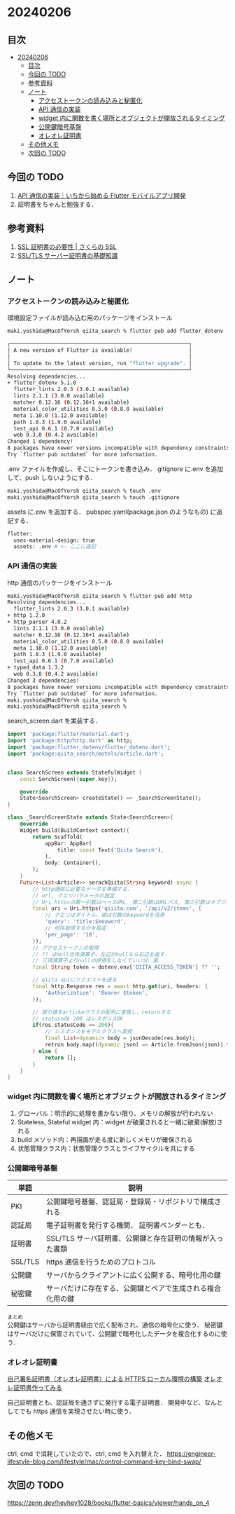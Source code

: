 # 20240206

## 目次

- [20240206](#20240206)
  - [目次](#目次)
  - [今回の TODO](#今回の-todo)
  - [参考資料](#参考資料)
  - [ノート](#ノート)
    - [アクセストークンの読み込みと秘匿化](#アクセストークンの読み込みと秘匿化)
    - [API 通信の実装](#api-通信の実装)
    - [widget 内に関数を書く場所とオブジェクトが開放されるタイミング](#widget-内に関数を書く場所とオブジェクトが開放されるタイミング)
    - [公開鍵暗号基盤](#公開鍵暗号基盤)
    - [オレオレ証明書](#オレオレ証明書)
  - [その他メモ](#その他メモ)
  - [次回の TODO](#次回の-todo)

## 今回の TODO

1. [API 通信の実装｜いちから始める Flutter モバイルアプリ開発](https://zenn.dev/heyhey1028/books/flutter-basics/viewer/hands_on_3)
2. 証明書をちゃんと勉強する．

## 参考資料

1. [SSL 証明書の必要性 | さくらの SSL](https://ssl.sakura.ad.jp/column/necessity-of-ssl/)
2. [SSL/TLS サーバー証明書の基礎知識](https://www.cybertrust.co.jp/blog/ssl/knowledge/ssl-basics.html)

## ノート

### アクセストークンの読み込みと秘匿化

環境設定ファイルが読み込む用のパッケージをインストール

```bash
maki.yoshida@MacOfYorsh qiita_search % flutter pub add flutter_dotenv

┌─────────────────────────────────────────────────────────┐
│ A new version of Flutter is available!                  │
│                                                         │
│ To update to the latest version, run "flutter upgrade". │
└─────────────────────────────────────────────────────────┘
Resolving dependencies...
+ flutter_dotenv 5.1.0
  flutter_lints 2.0.3 (3.0.1 available)
  lints 2.1.1 (3.0.0 available)
  matcher 0.12.16 (0.12.16+1 available)
  material_color_utilities 0.5.0 (0.8.0 available)
  meta 1.10.0 (1.12.0 available)
  path 1.8.3 (1.9.0 available)
  test_api 0.6.1 (0.7.0 available)
  web 0.3.0 (0.4.2 available)
Changed 1 dependency!
8 packages have newer versions incompatible with dependency constraints.
Try `flutter pub outdated` for more information.
```

.env ファイルを作成し、そこにトークンを書き込み．
gitignore に.env を追加して、push しないようにする．

```bash
maki.yoshida@MacOfYorsh qiita_search % touch .env
maki.yoshida@MacOfYorsh qiita_search % touch .gitignore
```

assets に.env を追加する．
pubspec.yaml(package.json のようなもの) に追記する．

```bash
flutter:
  uses-material-design: true
  assets: .env # <- ここに追記
```

### API 通信の実装

http 通信のパッケージをインストール

```bash
maki.yoshida@MacOfYorsh qiita_search % flutter pub add http
Resolving dependencies...
  flutter_lints 2.0.3 (3.0.1 available)
+ http 1.2.0
+ http_parser 4.0.2
  lints 2.1.1 (3.0.0 available)
  matcher 0.12.16 (0.12.16+1 available)
  material_color_utilities 0.5.0 (0.8.0 available)
  meta 1.10.0 (1.12.0 available)
  path 1.8.3 (1.9.0 available)
  test_api 0.6.1 (0.7.0 available)
+ typed_data 1.3.2
  web 0.3.0 (0.4.2 available)
Changed 3 dependencies!
8 packages have newer versions incompatible with dependency constraints.
Try `flutter pub outdated` for more information.
maki.yoshida@MacOfYorsh qiita_search %
maki.yoshida@MacOfYorsh qiita_search %
```

search_screen.dart を実装する．

```dart
import 'package:flutter/material.dart';
import 'package:http/http.dart' as http;
import 'package:flutter_dotenv/flutter_dotenv.dart';
import 'package:qiita_search/motels/article.dart';


class SearchScreen extends StatefulWidget {
    const SerchScreen({super.key});

    @override
    State<SearchScreen> createState() => _SearchScreenState();
}

class _SearchScreenState extends State<SearchScreen>{
    @override
    Widget build(BuildContext context){
        return Scaffold(
            appBar: AppBar(
                title: const Text('Qiita Search'),
            ),
            body: Container(),
        );
    }
    Future<List<Article>> serachQiita(String keyword) async {
        // http通信に必要なデータを準備する．
        // url, クエリパラメータの設定
        // Uri.httpsの第一引数はベースURL, 第二引数はURLパス, 第三引数はオブジェクト
        final uri = Uri.https('qiiita.com', '/api/v2/items', {
            // クエリはタイトル、値は引数のkeywordを活用
            'query': 'title:$keyword',
            // 何件取得するかを指定．
            'per_page': '10',
        });
        // アクセストークンの取得
        // ?? はnull合体演算子、左辺がnullなら右辺を返す．
        // 三項演算子よりnullの評価をしなくていい分、楽．
        final String token = dotenv.env['QIITA_ACCESS_TOKEN'] ?? '';

        // qiita apiにリクエストを送る
        final http.Response res = await http.get(uri, headers: {
            'Authorization': 'Bearer $token',
        });

        // 戻り値をartickeクラスの配列に変換し、returnする
        // statusode 200 はレスポンスOK
        if(res.statusCode == 200){
            // レスポンスをモデルクラスへ変換
            final List<dynamic> body = jsonDecode(res.body);
            retrun body.map((dynamic json) => Article.fromJson(json)).toList();
        } else {
            return [];
        }
    }
}
```

### widget 内に関数を書く場所とオブジェクトが開放されるタイミング

1. グローバル：明示的に処理を書かない限り、メモリの解放が行われない
2. Stateless, Stateful widget 内：widget が破棄されると一緒に破棄(解放)される
3. build メソッド内：再描画が走る度に新しくメモリが確保される
4. 状態管理クラス内：状態管理クラスとライフサイクルを共にする

### 公開鍵暗号基盤

| 単語    | 説明                                                       |
| ------- | ---------------------------------------------------------- |
| PKI     | 公開鍵暗号基盤、認証局・登録局・リポジトリで構成される     |
| 認証局  | 電子証明書を発行する機関、 証明書ベンダーとも．            |
| 証明書  | SSL/TLS サーバ証明書、公開鍵と存在証明の情報が入った書類   |
| SSL/TLS | https 通信を行うためのプロトコル                           |
| 公開鍵  | サーバからクライアントに広く公開する、暗号化用の鍵         |
| 秘密鍵  | サーバだけに存在する、公開鍵とペアで生成される複合化用の鍵 |

`まとめ`  
公開鍵はサーバから証明書経由で広く配布され、通信の暗号化に使う．
秘密鍵はサーバだけに保管されていて、公開鍵で暗号化したデータを複合化するのに使う．

### オレオレ証明書

[自己署名証明書（オレオレ証明書）による HTTPS ローカル環境の構築](https://qiita.com/taitai22_1/items/019845da881733d522c2)
[オレオレ証明書作ってみる](https://qiita.com/miyuki_samitani/items/b19aa5ac3b3c6e312bd5)

自己証明書とも、認証局を通さずに発行する電子証明書．
開発中など、なんとしてでも https 通信を実現させたい時に使う．

## その他メモ

ctrl, cmd で消耗していたので、ctrl, cmd を入れ替えた．
https://engineer-lifestyle-blog.com/lifestyle/mac/control-command-key-bind-swap/

## 次回の TODO

https://zenn.dev/heyhey1028/books/flutter-basics/viewer/hands_on_4

